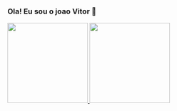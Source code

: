 ### Ola! Eu sou o joao Vitor 👋

 <div>
  <a href="https://github.com/infectro">
  <img height="180em" src="https://github-readme-stats.vercel.app/api?username=infectro&show_icons=true&theme=dark&include_all_commits=true&count_private=true"/>
  <img height="180em" src="https://github-readme-stats.vercel.app/api/top-langs/?username=infectro&layout=compact&langs_count=7&theme=dark"/>
</div>
